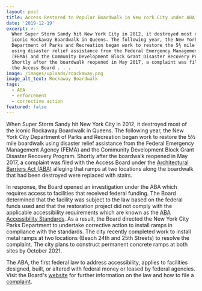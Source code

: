 ```yaml
---
layout: post
title: Access Restored to Popular Boardwalk in New York City under ABA
date: '2019-12-19'
excerpt: >-
  When Super Storm Sandy hit New York City in 2012, it destroyed most of the
  iconic Rockaway Boardwalk in Queens. The following year, the New York City
  Department of Parks and Recreation began work to restore the 5½ mile boardwalk
  using disaster relief assistance from the Federal Emergency Management Agency
  (FEMA) and the Community Development Block Grant Disaster Recovery Program.
  Shortly after the boardwalk reopened in May 2017, a complaint was filed with
  the Access Board . . .
image: /images/uploads/roackaway.png
image_alt_text: Rockaway Boardwalk
tags:
  - ABA
  - enforcement
  - corrective action
featured: false
---
```

When Super Storm Sandy hit New York City in 2012, it destroyed most of the iconic Rockaway Boardwalk in Queens. The following year, the New York City Department of Parks and Recreation began work to restore the 5½ mile boardwalk using disaster relief assistance from the Federal Emergency Management Agency (FEMA) and the Community Development Block Grant Disaster Recovery Program. Shortly after the boardwalk reopened in May 2017, a complaint was filed with the Access Board under the [Architectural Barriers Act (ABA)](https://www.access-board.gov/the-board/laws/architectural-barriers-act-aba) alleging that ramps at two locations along the boardwalk that had been destroyed were replaced with stairs.

In response, the Board opened an investigation under the ABA which requires access to facilities that received federal funding. The Board determined that the facility was subject to the law based on the federal funds used and that the restoration project did not comply with the applicable accessibility requirements which are known as the [ABA Accessibility Standards](https://www.access-board.gov/guidelines-and-standards/buildings-and-sites/about-the-aba-standards/aba-standards). As a result, the Board directed the New York City Parks Department to undertake corrective action to install ramps in compliance with the standards. The city recently completed work to install metal ramps at two locations (Beach 24th and 25th Streets) to resolve the complaint. The city plans to construct permanent concrete ramps at both sites by October 2021.

The ABA, the first federal law to address accessibility, applies to facilities designed, built, or altered with federal money or leased by federal agencies. Visit the Board's [website](https://www.access-board.gov/aba-enforcement) for further information on the law and how to file a [complaint](https://www.access-board.gov/aba-enforcement/file-a-complaint).
